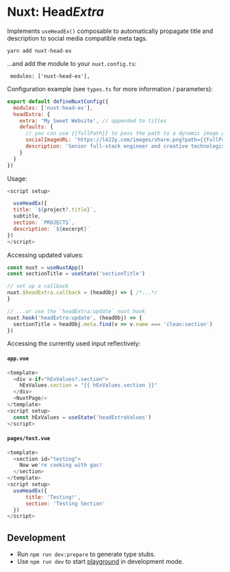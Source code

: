 # Nuxt: Head<em>Extra</em>

Implements `useHeadEx()` composable to automatically propagate title and description to social media compatible meta
tags.

```shell
yarn add nuxt-head-ex
```

...and add the module to your `nuxt.config.ts`:

```shell
 modules: ['nuxt-head-ex'],
```

Configuration example (see `types.ts` for more information / parameters):

```js
export default defineNuxtConfig({
  modules: ['nuxt-head-ex'],
  headExtra: {
    extra: 'My Sweet Website', // appended to titles
    defaults: {
      // you can use {{fullPath}} to pass the path to a dynamic image generator
      socialImageURL: 'https://l422y.com/images/share.png?path={{fullPath}}',
      description: 'Senior full-stack engineer and creative technologist with over 20 years’ experience and a focus in software, interactive and web development.'
    }
  }
})
```

Usage:

```js
<script setup>

  useHeadEx({
  title: `${project?.title}`,
  subtitle,
  section: `PROJECTS`,
  description: `${excerpt}`
})
</script>
```

Accessing updated values:

```js
const nuxt = useNuxtApp()
const sectionTitle = useState('sectionTitle')

// set up a callback
nuxt.$headExtra.callback = (headObj) => { /*...*/
}

// ...or use the `headExtra:update` nuxt hook
nuxt.hook('headExtra:update', (headObj) => {
  sectionTitle = headObj.meta.find(v => v.name === 'clean:section')
})
```

Accessing the currently used input reflectively:

#### **`app.vue`**
```js
<template>
  <div v-if="hExValues?.section">
    hExValues.section = "{{ hExValues.section }}"
  </div>
  <NuxtPage/>
</template>
<script setup>
  const hExValues = useState('headExtraValues')
</script>
```
#### **`pages/test.vue`**
```js
<template>
  <section id="testing">
    Now we're cooking with gas!
  </section>
</template>
<script setup>
  useHeadEx({
      title: 'Testing!', 
      section: 'Testing Section'
  })
</script>
```

## Development

- Run `npm run dev:prepare` to generate type stubs.
- Use `npm run dev` to start [playground](./playground) in development mode.
